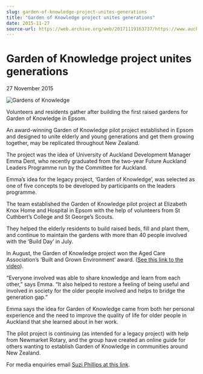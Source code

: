 ```yaml
---
slug: garden-of-knowledge-project-unites-generations
title: "Garden of Knowledge project unites generations"
date: 2015-11-27
source-url: https://web.archive.org/web/20171119163737/https://www.auckland.ac.nz/en/about/news-events-and-notices/news/news-2015/11/garden-of-knowledge-project-unites-generations.html
---
```

Garden of Knowledge project unites generations
==============================================

27 November 2015

![Gardens of Knowledge](https://www.auckland.ac.nz/en/about/news-events-and-notices/news/news-2015/11/garden-of-knowledge-project-unites-generations/_jcr_content/par/textimage/image.img.jpg/1448573852381.jpg "Gardens of Knowledge")

Volunteers and residents gather after building the first raised gardens for Garden of Knowledge in Epsom.

An award-winning Garden of Knowledge pilot project established in Epsom and designed to unite elderly and young generations and get them growing together, may be replicated throughout New Zealand.

The project was the idea of University of Auckland Development Manager Emma Dent, who recently graduated from the two-year Future Auckland Leaders Programme run by the Committee for Auckland.

Emma’s idea for the legacy project, ‘Garden of Knowledge’, was selected as one of five concepts to be developed by participants on the leaders programme.

The team established the Garden of Knowledge pilot project at Elizabeth Knox Home and Hospital in Epsom with the help of volunteers from St Cuthbert’s College and St George’s Scouts.

They helped the elderly residents to build raised beds, fill and plant them, and continue to maintain the gardens with more than 40 people involved with the ‘Build Day’ in July.

In August, the Garden of Knowledge project won the Aged Care Association’s ‘Built and Grown Environment’ award. ([See this link to the video](https://www.youtube.com/watch?v=wJxr-DOvP-8&feature=youtu.be)).

“Everyone involved was able to share knowledge and learn from each other,” says Emma. “It also helped to restore a feeling of being useful and involved in society for the older people involved and helps to bridge the generation gap.”

Emma says the idea for Garden of Knowledge came from both her personal experience and the need to improve the quality of life for older people in Auckland that she learned about in her work.

The pilot project is continuing (as intended for a legacy project) with help from Newmarket Rotary, and the group have created an online guide for others wanting to establish Garden of Knowledge in communities around New Zealand.

For media enquiries email [Suzi Phillips at this link](mailto:s.phillips@auckland.ac.nz).